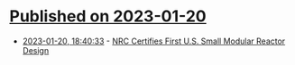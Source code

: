 # [Published on 2023-01-20](index.md)

* [2023-01-20, 18:40:33](https://news.ycombinator.com/item?id=34457663) - [NRC Certifies First U.S. Small Modular Reactor Design](https://www.energy.gov/ne/articles/nrc-certifies-first-us-small-modular-reactor-design)
